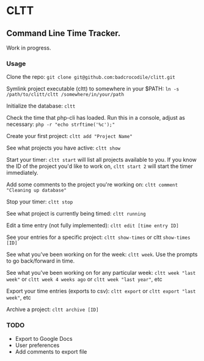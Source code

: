 # CLTT

## Command Line Time Tracker. 

Work in progress.

### Usage

Clone the repo: `git clone git@github.com:badcrocodile/clitt.git`

Symlink project executable (cltt) to somewhere in your $PATH: `ln -s /path/to/clitt/cltt /somewhere/in/your/path`

Initialize the database: `cltt`

Check the time that php-cli has loaded. Run this in a console, adjust as necessary: `php -r "echo strftime('%c');"`

Create your first project: `cltt add "Project Name"`

See what projects you have active: `cltt show`

Start your timer: `cltt start` will list all projects available to you. If you know the ID of the project you'd like to work on, `cltt start 2` will start the timer immediately.

Add some comments to the project you're working on: `cltt comment "Cleaning up database"`

Stop your timer: `cltt stop`

See what project is currently being timed: `cltt running`

Edit a time entry (not fully implemented): `cltt edit [time entry ID]`

See your entries for a specific project: `cltt show-times` or cltt `show-times [ID]`

See what you've been working on for the week: `cltt week`. Use the prompts to go back/forward in time.

See what you've been working on for any particular week: `cltt week "last week"` or `cltt week 4 weeks ago` or `cltt week "last year"`, etc

Export your time entries (exports to csv): `cltt export` or `cltt export "last week"`, etc

Archive a project: `cltt archive [ID]`

### TODO

* Export to Google Docs
* User preferences
* Add comments to export file
